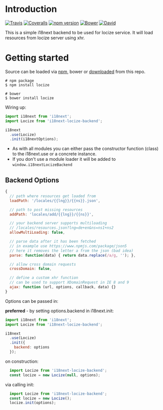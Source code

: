 # Introduction

[![Travis](https://img.shields.io/travis/locize/locize/master.svg?style=flat-square)](https://travis-ci.org/locize/i18next-locize-backend)
[![Coveralls](https://img.shields.io/coveralls/locize/locize/master.svg?style=flat-square)](https://coveralls.io/github/locize/locize)
[![npm version](https://img.shields.io/npm/v/locize.svg?style=flat-square)](https://www.npmjs.com/package/locize)
[![Bower](https://img.shields.io/bower/v/locize.svg)]()
[![David](https://img.shields.io/david/locize/locize.svg?style=flat-square)](https://david-dm.org/locize/locize)

This is a simple i18next backend to be used for locize service. It will load resources from locize server using xhr.

# Getting started

Source can be loaded via [npm](https://www.npmjs.com/package/locize), bower or [downloaded](https://github.com/locize/locize/blob/master/locize.min.js) from this repo.

```
# npm package
$ npm install locize

# bower
$ bower install locize
```

Wiring up:

```js
import i18next from 'i18next';
import Locize from 'i18next-locize-backend';

i18next
  .use(Locize)
  .init(i18nextOptions);
```

- As with all modules you can either pass the constructor function (class) to the i18next.use or a concrete instance.
- If you don't use a module loader it will be added to `window.i18nextLocizeBackend`

## Backend Options

```js
{
  // path where resources get loaded from
  loadPath: '/locales/{{lng}}/{{ns}}.json',

  // path to post missing resources
  addPath: 'locales/add/{{lng}}/{{ns}}',

  // your backend server supports multiloading
  // /locales/resources.json?lng=de+en&ns=ns1+ns2
  allowMultiLoading: false,

  // parse data after it has been fetched
  // in example use https://www.npmjs.com/package/json5
  // here it removes the letter a from the json (bad idea)
  parse: function(data) { return data.replace(/a/g, ''); },

  // allow cross domain requests
  crossDomain: false,

  // define a custom xhr function
  // can be used to support XDomainRequest in IE 8 and 9
  ajax: function (url, options, callback, data) {}
}
```

Options can be passed in:

**preferred** - by setting options.backend in i18next.init:

```js
import i18next from 'i18next';
import Locize from 'i18next-locize-backend';

i18next
  .use(Locize)
  .init({
    backend: options
  });
```

on construction:

```js
  import Locize from 'i18next-locize-backend';
  const locize = new Locize(null, options);
```

via calling init:

```js
  import Locize from 'i18next-locize-backend';
  const locize = new Locize();
  locize.init(options);
```
